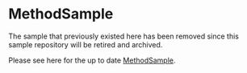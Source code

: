 # MethodSample

The sample that previously existed here has been removed since this sample repository will be retired and archived.

Please see here for the up to date [MethodSample](https://github.com/Azure/azure-iot-sdk-csharp/blob/main/readme.md#samples).
